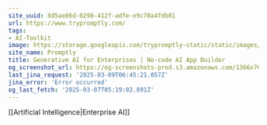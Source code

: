 ```yaml
---
site_uuid: 8d5ae86d-0298-412f-adfe-e9c70a4fdb01
url: https://www.trypromptly.com/
tags:
- AI-Toolkit
image: https://storage.googleapis.com/trypromptly-static/static/images/logo.png
site_name: Promptly
title: Generative AI for Enterprises | No-code AI App Builder
og_screenshot_url: https://og-screenshots-prod.s3.amazonaws.com/1366x768/80/false/4ba56372be3981392093ef700088e788fe7c630185dd3ea6f6b87ce967035f13.jpeg
last_jina_request: '2025-03-09T06:45:21.057Z'
jina_error: 'Error occurred'
og_last_fetch: '2025-03-07T05:19:02.891Z'
---
```

[[Artificial Intelligence|Enterprise AI]]

